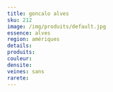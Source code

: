```yaml
---
title: goncalo alves
sku: 212
image: /img/produits/default.jpg
essence: alves
region: amériques
details: 
produits:
couleur: 
densite: 
veines: sans
rarete: 
---
```

